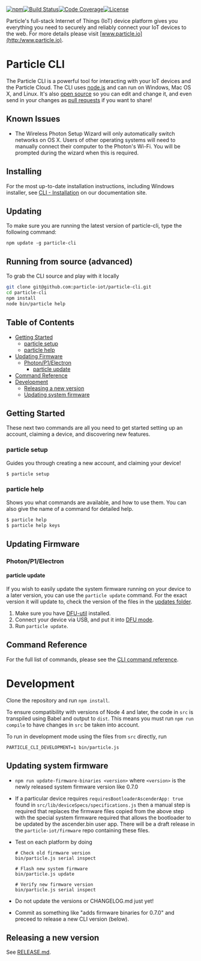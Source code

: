 [![npm](https://img.shields.io/npm/v/particle-cli.svg?style=flat-square)](https://www.npmjs.com/package/particle-cli)[![Build Status](https://img.shields.io/travis/particle-iot/particle-cli.svg?style=flat-square)](https://travis-ci.org/particle-iot/particle-cli)[![Code Coverage](https://img.shields.io/coveralls/particle-iot/particle-cli.svg?style=flat-square)](https://coveralls.io/github/particle-iot/particle-cli)[![License](https://img.shields.io/badge/license-Apache_2.0-blue.svg?style=flat-square)](https://github.com/particle-iot/particle-cli/blob/master/LICENSE)

Particle's full-stack Internet of Things (IoT) device platform
gives you everything you need to securely and reliably connect
your IoT devices to the web. For more details please visit [www.particle.io](http:/www.particle.io).

# Particle CLI

The Particle CLI is a powerful tool for interacting with your IoT devices and the Particle Cloud.  The CLI uses [node.js](http://nodejs.org/) and can run on Windows, Mac OS X, and Linux.  It's also [open source](https://github.com/particle-iot/particle-cli) so you can edit and change it, and even send in your changes as [pull requests](https://help.github.com/articles/using-pull-requests) if you want to share!

## Known Issues
* The Wireless Photon Setup Wizard will only automatically switch networks on OS X. Users of other operating systems will need to manually connect their computer to the Photon's Wi-Fi. You will be prompted during the wizard when this is required.

## Installing

For the most up-to-date installation instructions, including Windows installer, see [CLI - Installation](https://docs.particle.io/guide/tools-and-features/cli/photon/#installing) on our documentation site.

## Updating

To make sure you are running the latest version of particle-cli, type the following command:

```npm update -g particle-cli```

## Running from source (advanced)

To grab the CLI source and play with it locally

```sh
git clone git@github.com:particle-iot/particle-cli.git
cd particle-cli
npm install
node bin/particle help
```

<!-- START doctoc generated TOC please keep comment here to allow auto update -->
<!-- DON'T EDIT THIS SECTION, INSTEAD RE-RUN doctoc TO UPDATE -->
## Table of Contents

  - [Getting Started](#getting-started)
    - [particle setup](#particle-setup)
    - [particle help](#particle-help)
  - [Updating Firmware](#updating-firmware)
    - [Photon/P1/Electron](#photonp1electron)
      - [particle update](#particle-update)
  - [Command Reference](#command-reference)
- [Development](#development)
  - [Releasing a new version](#releasing-a-new-version)
  - [Updating system firmware](#updating-system-firmware)

<!-- END doctoc generated TOC please keep comment here to allow auto update -->

## Getting Started

  These next two commands are all you need to get started setting up an account, claiming a device, and discovering new features.

### particle setup

  Guides you through creating a new account, and claiming your device!

```sh
$ particle setup
```

### particle help

  Shows you what commands are available, and how to use them.  You can also give the name of a command for detailed help.

```sh
$ particle help
$ particle help keys
```

## Updating Firmware

### Photon/P1/Electron

#### particle update

If you wish to easily update the system firmware running on your device to a later version, you can use the `particle update` command. For the exact version it will update to, check the version of the files in the [updates folder](/assets/updates).

1. Make sure you have [DFU-util](http://dfu-util.sourceforge.net/) installed.
1. Connect your device via USB, and put it into [DFU mode](https://docs.particle.io/guide/getting-started/modes/#dfu-mode-device-firmware-upgrade-).
1. Run `particle update`.


## Command Reference

For the full list of commands, please see the [CLI command reference](https://docs.particle.io/reference/cli/).


# Development

Clone the repository and run `npm install`.

To ensure compatibility with versions of Node 4 and later, the code in
`src` is transpiled using Babel and output to `dist`. This means you
must run `npm run compile` to have changes in `src` be taken into account.

To run in development mode using the files from `src` directly, run

```
PARTICLE_CLI_DEVELOPMENT=1 bin/particle.js
```

## Updating system firmware

- `npm run update-firmware-binaries <version>`
  where `<version>` is the newly released system firmware version like 0.7.0

- If a particular device requires `requiresBootloaderAscenderApp: true` found in `src/lib/deviceSpecs/specifications.js` then a manual step is required that replaces the firmware files copied from the above step with the special system firmware required that allows the bootloader to be updated by the ascender.bin user app.  There will be a draft release in the `particle-iot/firmware` repo containing these files.

- Test on each platform by doing

  ```
  # Check old firmware version
  bin/particle.js serial inspect

  # Flash new system firmware
  bin/particle.js update

  # Verify new firmware version
  bin/particle.js serial inspect
  ```

- Do not update the versions or CHANGELOG.md just yet!
- Commit as something like "adds firmware binaries for 0.7.0" and preceed to release a new CLI version (below).

## Releasing a new version

See [RELEASE.md](RELEASE.md).
